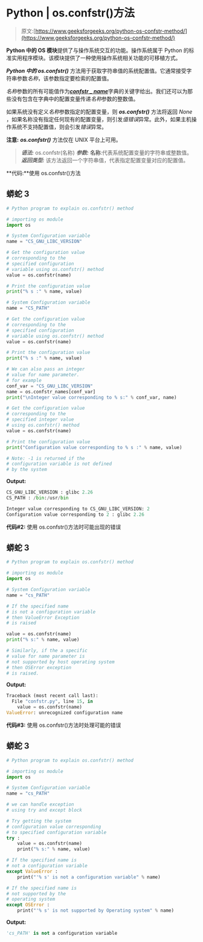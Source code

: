 # Python | os.confstr()方法

> 原文:[https://www.geeksforgeeks.org/python-os-confstr-method/](https://www.geeksforgeeks.org/python-os-confstr-method/)

**Python 中的 OS 模块**提供了与操作系统交互的功能。操作系统属于 Python 的标准实用程序模块。该模块提供了一种使用操作系统相关功能的可移植方式。

***Python 中的 os.confstr()*** 方法用于获取字符串值的系统配置值。它通常接受字符串参数*名称*，该参数指定要检索的配置值。

*名称*参数的所有可能值作为[***confstr _ name***](https://www.geeksforgeeks.org/python-os-confstr_names-object/)字典的关键字给出。我们还可以为那些没有包含在字典中的配置变量传递*名称*参数的整数值。

如果系统没有定义*名称*参数指定的配置变量，则 ***os.confstr()*** 方法将返回 *None* ，如果名称没有指定任何现有的配置变量，则引发*值错误*异常。此外，如果主机操作系统不支持配置值，则会引发*错误*异常。

**注意:** ***os.confstr()*** 方法仅在 UNIX 平台上可用。

> ***语法:*** os.confstr(名称)
> ***参数:***
> **名称**:代表系统配置变量的字符串或整数值。
> ***返回类型:*** 该方法返回一个字符串值，代表指定配置变量对应的配置值。

**代码:**使用 os.confstr()方法

## 蟒蛇 3

```py
# Python program to explain os.confstr() method

# importing os module 
import os

# System Configuration variable
name = "CS_GNU_LIBC_VERSION"

# Get the configuration value
# corresponding to the
# specified configuration 
# variable using os.confstr() method
value = os.confstr(name)

# Print the configuration value
print("% s :" % name, value) 

# System Configuration variable
name = "CS_PATH"

# Get the configuration value
# corresponding to the 
# specified configuration 
# variable using os.confstr() method
value = os.confstr(name)

# Print the configuration value
print("% s :" % name, value)

# We can also pass an integer 
# value for name parameter.
# for example
conf_var = "CS_GNU_LIBC_VERSION"
name = os.confstr_names[conf_var]
print("\nInteger value corresponding to % s:" % conf_var, name)

# Get the configuration value
# corresponding to the 
# specified integer value 
# using os.confstr() method
value = os.confstr(name)

# Print the configuration value
print("Configuration value corresponding to % s :" % name, value)

# Note: -1 is returned if the
# configuration variable is not defined
# by the system 
```

**Output:** 

```py
CS_GNU_LIBC_VERSION : glibc 2.26
CS_PATH : /bin:/usr/bin

Integer value corresponding to CS_GNU_LIBC_VERSION: 2
Configuration value corresponding to 2 : glibc 2.26
```

**代码#2:** 使用 os.confstr()方法时可能出现的错误

## 蟒蛇 3

```py
# Python program to explain os.confstr() method

# importing os module 
import os

# System Configuration variable
name = "cs_PATH"

# If the specified name 
# is not a configuration variable
# then ValueError Exception 
# is raised

value = os.confstr(name)
print("% s:" % name, value)

# Similarly, if the a specific
# value for name parameter is
# not supported by host operating system
# then OSError exception
# is raised.
```

**Output:** 

```py
Traceback (most recent call last):
  File "confstr.py", line 15, in 
    value = os.confstr(name)
ValueError: unrecognized configuration name
```

**代码#3:** 使用 os.confstr()方法时处理可能的错误

## 蟒蛇 3

```py
# Python program to explain os.confstr() method

# importing os module 
import os

# System Configuration variable
name = "cs_PATH"

# we can handle exception
# using try and except block

# Try getting the system 
# configuration value corresponding 
# to specified configuration variable
try :
    value = os.confstr(name)
    print("% s:" % name, value)

# If the specified name is
# not a configuration variable
except ValueError :
    print("'% s' is not a configuration variable" % name)

# If the specified name is
# not supported by the 
# operating system 
except OSError :
    print("'% s' is not supported by Operating system" % name) 
```

**Output:** 

```py
'cs_PATH' is not a configuration variable
```
